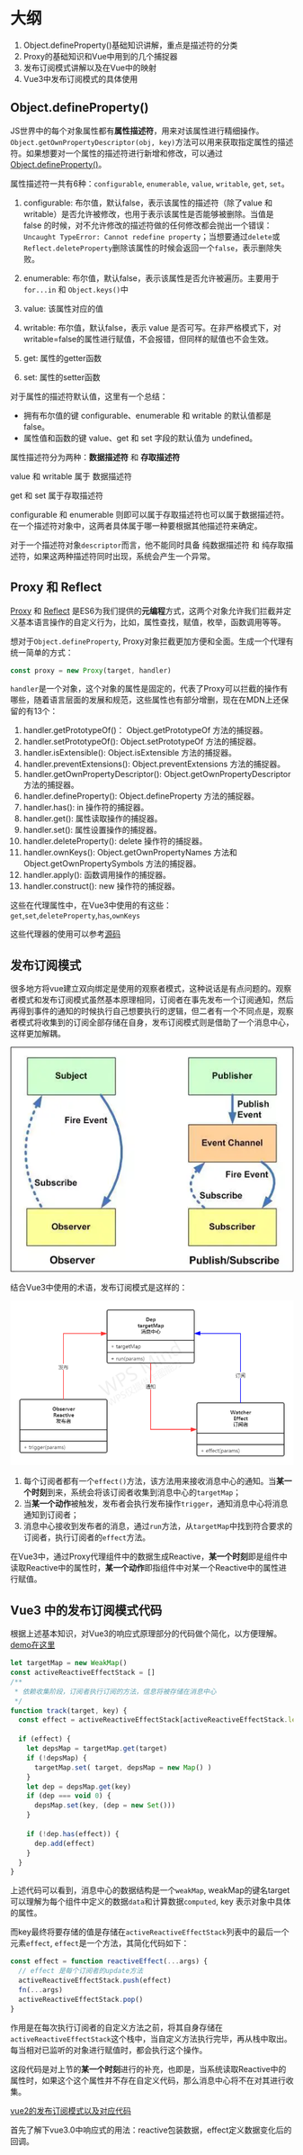 # 大纲
1. Object.defineProperty()基础知识讲解，重点是描述符的分类
2. Proxy的基础知识和Vue中用到的几个捕捉器
3. 发布订阅模式讲解以及在Vue中的映射
4. Vue3中发布订阅模式的具体使用 


## Object.defineProperty()

JS世界中的每个对象属性都有**属性描述符**，用来对该属性进行精细操作。`Object.getOwnPropertyDescriptor(obj, key)`方法可以用来获取指定属性的描述符。如果想要对一个属性的描述符进行新增和修改，可以通过[Object.defineProperty()](https://developer.mozilla.org/zh-CN/docs/Web/JavaScript/Reference/Global_Objects/Object/defineProperty)。

属性描述符一共有6种：`configurable`, `enumerable`, `value`, `writable`, `get`, `set`。

1. configurable: 布尔值，默认false，表示该属性的描述符（除了value 和 writable）是否允许被修改，也用于表示该属性是否能够被删除。当值是 false 的时候，对不允许修改的描述符做的任何修改都会抛出一个错误：`Uncaught TypeError: Cannot redefine property`；当想要通过`delete`或`Reflect.deleteProperty`删除该属性的时候会返回一个`false`，表示删除失败。

2. enumerable: 布尔值，默认false，表示该属性是否允许被遍历。主要用于 `for...in` 和 `Object.keys()`中

3. value: 该属性对应的值

4. writable: 布尔值，默认false，表示 value 是否可写。在非严格模式下，对writable=false的属性进行赋值，不会报错，但同样的赋值也不会生效。

5. get: 属性的getter函数

6. set: 属性的setter函数

对于属性的描述符默认值，这里有一个总结：
- 拥有布尔值的键 configurable、enumerable 和 writable 的默认值都是 false。
- 属性值和函数的键 value、get 和 set 字段的默认值为 undefined。

属性描述符分为两种：**数据描述符** 和 **存取描述符**

value 和 writable 属于 数据描述符

get 和 set 属于存取描述符

configurable 和 enumerable 则即可以属于存取描述符也可以属于数据描述符。在一个描述符对象中，这两者具体属于哪一种要根据其他描述符来确定。

对于一个描述符对象`descriptor`而言，他不能同时具备 纯数据描述符 和 纯存取描述符，如果这两种描述符同时出现，系统会产生一个异常。
 

## Proxy 和 Reflect

[Proxy](https://developer.mozilla.org/zh-CN/docs/Web/JavaScript/Reference/Global_Objects/Reflect/defineProperty) 和 [Reflect](https://developer.mozilla.org/zh-CN/docs/Web/JavaScript/Reference/Global_Objects/Reflect) 是ES6为我们提供的**元编程**方式，这两个对象允许我们拦截并定义基本语言操作的自定义行为，比如，属性查找，赋值，枚举，函数调用等等。

想对于`Object.defineProperty`, Proxy对象拦截更加方便和全面。生成一个代理有统一简单的方式：
```javascript
const proxy = new Proxy(target, handler)
```
`handler`是一个对象，这个对象的属性是固定的，代表了Proxy可以拦截的操作有哪些，随着语言层面的发展和规范，这些属性也有部分增删，现在在MDN上还保留的有13个：

1. handler.getPrototypeOf()： Object.getPrototypeOf 方法的捕捉器。
2. handler.setPrototypeOf():  Object.setPrototypeOf 方法的捕捉器。
3. handler.isExtensible():  Object.isExtensible 方法的捕捉器。
4. handler.preventExtensions():  Object.preventExtensions 方法的捕捉器。
5. handler.getOwnPropertyDescriptor(): Object.getOwnPropertyDescriptor 方法的捕捉器。
6. handler.defineProperty(): Object.defineProperty 方法的捕捉器。
7. handler.has(): in 操作符的捕捉器。
8. handler.get(): 属性读取操作的捕捉器。
9. handler.set(): 属性设置操作的捕捉器。
10. handler.deleteProperty(): delete 操作符的捕捉器。
11. handler.ownKeys(): Object.getOwnPropertyNames 方法和 Object.getOwnPropertySymbols 方法的捕捉器。
12. handler.apply(): 函数调用操作的捕捉器。
13. handler.construct(): new 操作符的捕捉器。 

这些在代理属性中，在Vue3中使用的有这些：`get`,`set`,`deleteProperty`,`has`,`ownKeys`

这些代理器的使用可以参考[源码](https://github.com/vuejs/vue-next/blob/master/packages/reactivity/src/collectionHandlers.ts)


## 发布订阅模式

很多地方将vue建立双向绑定是使用的观察者模式，这种说话是有点问题的。观察者模式和发布订阅模式虽然基本原理相同，订阅者在事先发布一个订阅通知，然后再得到事件的通知的时候执行自己想要执行的逻辑，但二者有一个不同点是，观察者模式将收集到的订阅全部存储在自身，发布订阅模式则是借助了一个消息中心，这样更加解耦。

![两种模式](./images/两种模式.png)

结合Vue3中使用的术语，发布订阅模式是这样的：

![发布订阅模式](./images/发布订阅模式.png)


1. 每个订阅者都有一个`effect()`方法，该方法用来接收消息中心的通知。当**某一个时刻**到来，系统会将该订阅者收集到消息中心的`targetMap`；
2. 当**某一个动作**被触发，发布者会执行发布操作`trigger`，通知消息中心将消息通知到订阅者；
3. 消息中心接收到发布者的消息，通过`run`方法，从`targetMap`中找到符合要求的订阅者，执行订阅者的`effect`方法。

在Vue3中，通过Proxy代理组件中的数据生成Reactive，**某一个时刻**即是组件中读取Reactive中的属性时，**某一个动作**即指组件中对某一个Reactive中的属性进行赋值。



## Vue3 中的发布订阅模式代码

根据上述基本知识，对Vue3的响应式原理部分的代码做个简化，以方便理解。[demo在这里](./test2.js)

```javascript
let targetMap = new WeakMap()
const activeReactiveEffectStack = []
/**
 * 依赖收集阶段，订阅者执行订阅的方法，信息将被存储在消息中心
 */
function track(target, key) {
  const effect = activeReactiveEffectStack[activeReactiveEffectStack.length - 1]

  if (effect) {
    let depsMap = targetMap.get(target) 
    if (!depsMap) {
      targetMap.set( target, depsMap = new Map() )
    }
    let dep = depsMap.get(key)
    if (dep === void 0) {
      depsMap.set(key, (dep = new Set()))
    }

    if (!dep.has(effect)) {
      dep.add(effect)
    } 
  } 
} 

```
上述代码可以看到，消息中心的数据结构是一个`weakMap`, weakMap的键名target可以理解为每个组件中定义的数据`data`和计算数据`computed`,  key 表示对象中具体的属性。

而key最终将要存储的值是存储在`activeReactiveEffectStack`列表中的最后一个元素`effect`, `effect`是一个方法，其简化代码如下：
```javascript
const effect = function reactiveEffect(...args) {
  // effect 是每个订阅者的update方法
  activeReactiveEffectStack.push(effect) 
  fn(...args)
  activeReactiveEffectStack.pop()
}

```
作用是在每次执行订阅者的自定义方法之前，将其自身存储在`activeReactiveEffectStack`这个栈中，当自定义方法执行完毕，再从栈中取出。每当相对已监听的对象进行赋值时，都会执行这个操作。 

这段代码是对上节的**某一个时刻**进行的补充，也即是，当系统读取Reactive中的属性时，如果这个这个属性并不存在自定义代码，那么消息中心将不在对其进行收集。  



[vue2的发布订阅模式以及对应代码](https://juejin.im/post/6844903986298896398#heading-3)

首先了解下vue3.0中响应式的用法：reactive包装数据，effect定义数据变化后的回调。


